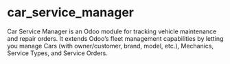 # car_service_manager
Car Service Manager is an Odoo module for tracking vehicle maintenance and repair orders. It extends Odoo’s fleet management capabilities by letting you manage Cars (with owner/customer, brand, model, etc.), Mechanics, Service Types, and Service Orders.
